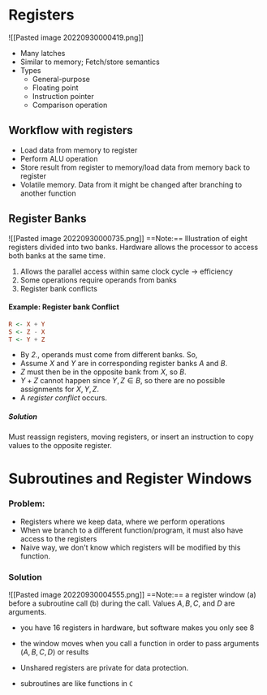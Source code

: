 # Registers
![[Pasted image 20220930000419.png]]
- Many latches
- Similar to memory; Fetch/store semantics
- Types
	- General-purpose
	- Floating point
	- Instruction pointer
	- Comparison operation

## Workflow with registers
- Load data from memory to register
- Perform ALU operation
- Store result from register to memory/load data from memory back to register
- Volatile memory. Data from it might be changed after branching to another function

## Register Banks
![[Pasted image 20220930000735.png]]
==Note:== Illustration of eight registers divided into two banks. Hardware allows the processor to access both banks at the same time.
1. Allows the parallel access within same clock cycle -> efficiency
2. Some operations require operands from banks
3. Register bank conflicts

#### Example: Register bank Conflict
```haskell
R <- X + Y
S <- Z - X
T <- Y + Z
```
- By *2.*, operands must come from different banks. So,
- Assume $X$ and $Y$ are in corresponding register banks $A$ and $B$.
- $Z$ must then be in the opposite bank from $X$, so $B$.
- $Y+Z$ cannot happen since $Y, Z \in B$, so there are no possible assignments for $X, Y, Z$.
- A *register conflict* occurs.

##### Solution
Must reassign registers, moving registers, or insert an instruction to copy values to the opposite register.

# Subroutines and Register Windows

### Problem:
- Registers where we keep data, where we perform operations
- When we branch to a different function/program, it must also have access to the registers
- Naive way, we don't know which registers will be modified by this function.

### Solution
![[Pasted image 20220930004555.png]]
==Note:== a register window (a) before a subroutine call (b) during the call. Values $A, B, C,$ and $D$ are arguments.
- you have 16 registers in hardware, but software makes you only see 8
- the window moves when you call a function in order to pass arguments ($A, B, C, D$) or results
- Unshared registers are private for data protection.

- subroutines are like functions in `C`

